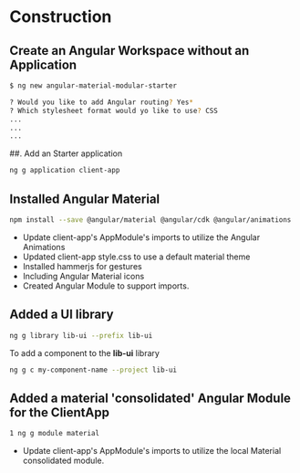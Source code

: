 # Construction

## Create an Angular Workspace without an Application

~~~bash
$ ng new angular-material-modular-starter

? Would you like to add Angular routing? Yes*
? Which stylesheet format would yo like to use? CSS
...
...
...
~~~

##. Add an Starter application

~~~bash
ng g application client-app
~~~

## Installed Angular Material

~~~bash
npm install --save @angular/material @angular/cdk @angular/animations
~~~

- Update client-app's AppModule's imports to utilize the Angular Animations
- Updated client-app style.css to use a default material theme
- Installed hammerjs for gestures
- Including Angular Material icons
- Created Angular Module to support imports.

## Added a UI library

~~~bash
ng g library lib-ui --prefix lib-ui
~~~

To add a component to the __lib-ui__ library

~~~bash
ng g c my-component-name --project lib-ui
~~~

## Added a material 'consolidated' Angular Module for the ClientApp

~~~bash
1 ng g module material
~~~

- Update client-app's AppModule's imports to utilize the local Material consolidated module.
